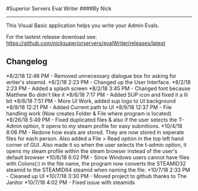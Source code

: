 #Superior Servers Eval Writer
####By Nick
<hr>
This Visual Basic application helps you write your Admin Evals.

For the lastest release download see: https://github.com/nicksuperiorservers/evalWriter/releases/latest


## Changelog
*8/2/18 12:46 PM - Removed unnecessary dialogue box for asking for writer's steamid.
*8/2/18 2:23 PM  - Changed up the User Interface.
*8/2/18 2:23 PM  - Added a splash screen
*8/2/18 3:45 PM  - Changed font because Matthew Bo didn't like it
*8/6/18 7:17 PM  - Added SUP icon and fixed it a lil bit
*8/6/18 7:51 PM  - More UI Work, added sup logo to UI background
*8/9/18 12:21 PM - Added Current path to UI
*8/9/18 12:37 PM - File handling work (Now creates Folder & File where program is located)
*8/26/18 5:49 PM - Fixed duplicated files & also if the user selects the T-Admin option, it opens to my steam profile for easy submitions.
*10/4/18 8:06 PM - Redone how evals are stored. They are now stored in seperate files for each person. Also added a File > Read option in the top left hand corner of GUI. Also made it so when the user selects the t-admin option, it opens my steam profile within the steam browser instead of the user's default browser
*10/6/18 6:02 PM - Since Windows users cannot have files with Colons(:) in the file name, the program now converts the STEAMID32 steamid to the STEAMID64 steamid when naming the file.
*10/7/18 2:33 PM - Cleaned up UI
*10/7/18 3:30 PM - Moved project to github thanks to The Janitor
*10/7/18 4:02 PM - Fixed issue with steamids